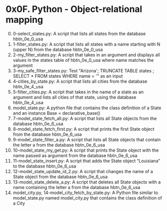 # 0x0F. Python - Object-relational mapping

0. 0-select_states.py: A script that lists all states from the database hbtn_0e_0_usa
1. 1-filter_states.py: A script that lists all states with a name starting with N (upper N) from the database hbtn_0e_0_usa
2. 2-my_filter_states.py: A script that takes in an argument and displays all values in the states table of hbtn_0e_0_usa where name matches the argument
3. 3-my_safe_filter_states.py: Test "Arizona'; TRUNCATE TABLE states ; SELECT * FROM states WHERE name = '" as an input
4. 4-cities_by_state.py: A script that lists all cities from the database hbtn_0e_4_usa
5. 5-filter_cities.py: A script that takes in the name of a state as an argument and lists all cities of that state, using the database hbtn_0e_4_usa
6. model_state.py: A python file that contains the class definition of a State and an instance Base = declarative_base()
7. 7-model_state_fetch_all.py: A script that lists all State objects from the database hbtn_0e_6_usa
8. 8-model_state_fetch_first.py: A script that prints the first State object from the database hbtn_0e_6_usa
9. 9-model_state_filter_a.py: A script that lists all State objects that contain the letter a from the database hbtn_0e_6_usa
10. 10-model_state_my_get.py: A script that prints the State object with the name passed as argument from the database hbtn_0e_6_usa
11. 11-model_state_insert.py: A script that adds the State object “Louisiana” to the database hbtn_0e_6_usa
12. 12-model_state_update_id_2.py: A script that changes the name of a State object from the database hbtn_0e_6_usa
13. 13-model_state_delete_a.py: A script that deletes all State objects with a name containing the letter a from the database hbtn_0e_6_usa
14. model_city.py, 14-model_city_fetch_by_state.py: A Python file similar to model_state.py named model_city.py that contains the class definition of a City